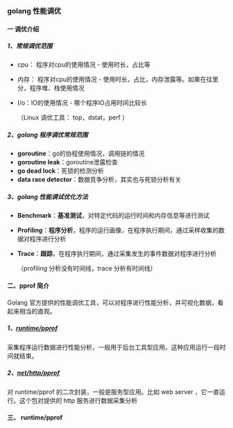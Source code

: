### golang 性能调优

#### 一 调优介绍

##### 1、常规调优范围

- cpu： 程序对cpu的使用情况 - 使用时长，占比等

- 内存： 程序对cpu的使用情况 - 使用时长，占比，内存泄露等。如果在往里分，程序堆、栈使用情况

- I/o：IO的使用情况 - 哪个程序IO占用时间比较长

  （Linux 调优工具： top，dstat，perf ）

##### 2、golang 程序调优常规范围

- **goroutine**：go的协程使用情况，调用链的情况
- **goroutine leak**：goroutine泄露检查
- **go dead lock**：死锁的检测分析
- **data race detector**：数据竞争分析，其实也与死锁分析有关

##### 3、golang 性能调试优化方法

- **Benchmark**：**基准测试**，对特定代码的运行时间和内存信息等进行测试

- **Profiling**：**程序分析**，程序的运行画像，在程序执行期间，通过采样收集的数据对程序进行分析

- **Trace**：**跟踪**，在程序执行期间，通过采集发生的事件数据对程序进行分析

  （profiling 分析没有时间线，trace 分析有时间线）



#### 二、pprof 简介

Golang 官方提供的性能调优工具，可以对程序进行性能分析，并可视化数据，看起来相当的直观。

##### 1、[runtime/pprof](https://golang.org/pkg/runtime/pprof/)

采集程序运行数据进行性能分析，一般用于后台工具型应用，这种应用运行一段时间就结束。

##### 2、[net/http/pprof](https://golang.org/pkg/net/http/pprof/)

对 runtime/pprof 的二次封装，一般是服务型应用。比如 web server ，它一直运行。这个包对提供的 http 服务进行数据采集分析

#### 三、 runtime/pprof

